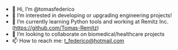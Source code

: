 - 👋 Hi, I’m @tomasfederico
- 👀 I’m interested in developing or upgrading engineering projects!
- 🌱 I’m currently learning Python tools and working at Remitz Inc. (https://github.com/Tomas-Remitz)
- 💞️ I’m looking to collaborate on biomedical/healthcare projects
- 📫 How to reach me: t_federico@hotmail.com

<!---
tomasfederico/tomasfederico is a ✨ special ✨ repository because its `README.md` (this file) appears on your GitHub profile.
You can click the Preview link to take a look at your changes.
--->
